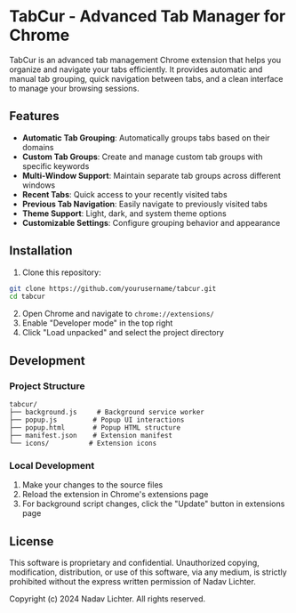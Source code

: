 # TabCur - Advanced Tab Manager for Chrome

TabCur is an advanced tab management Chrome extension that helps you organize and navigate your tabs efficiently. It provides automatic and manual tab grouping, quick navigation between tabs, and a clean interface to manage your browsing sessions.

## Features

- **Automatic Tab Grouping**: Automatically groups tabs based on their domains
- **Custom Tab Groups**: Create and manage custom tab groups with specific keywords
- **Multi-Window Support**: Maintain separate tab groups across different windows
- **Recent Tabs**: Quick access to your recently visited tabs
- **Previous Tab Navigation**: Easily navigate to previously visited tabs
- **Theme Support**: Light, dark, and system theme options
- **Customizable Settings**: Configure grouping behavior and appearance

## Installation

1. Clone this repository:
```bash
git clone https://github.com/yourusername/tabcur.git
cd tabcur
```

2. Open Chrome and navigate to `chrome://extensions/`
3. Enable "Developer mode" in the top right
4. Click "Load unpacked" and select the project directory

## Development

### Project Structure
```
tabcur/
├── background.js     # Background service worker
├── popup.js         # Popup UI interactions
├── popup.html       # Popup HTML structure
├── manifest.json    # Extension manifest
└── icons/          # Extension icons
```

### Local Development

1. Make your changes to the source files
2. Reload the extension in Chrome's extensions page
3. For background script changes, click the "Update" button in extensions page

## License

This software is proprietary and confidential. Unauthorized copying, modification, distribution, or use of this software, via any medium, is strictly prohibited without the express written permission of Nadav Lichter.

Copyright (c) 2024 Nadav Lichter. All rights reserved. 